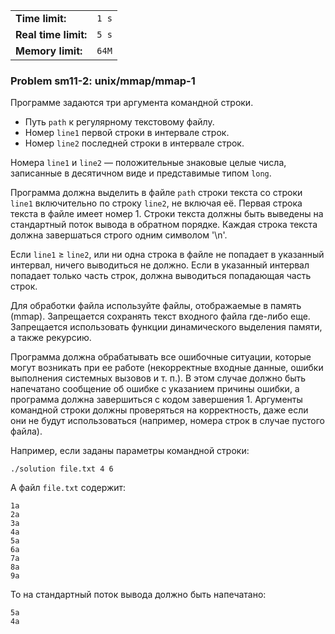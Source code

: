 |                      |       |
|----------------------|-------|
| **Time limit:**      | `1 s` |
| **Real time limit:** | `5 s` |
| **Memory limit:**    | `64M` |


### Problem sm11-2: unix/mmap/mmap-1

Программе задаются три аргумента командной строки.

* Путь `path` к регулярному текстовому файлу.
* Номер `line1` первой строки в интервале строк.
* Номер `line2` последней строки в интервале строк.

Номера `line1` и `line2` — положительные знаковые целые числа, записанные в десятичном виде и
представимые типом `long`.

Программа должна выделить в файле `path` строки текста со строки `line1` включительно по строку
`line2`, не включая её. Первая строка текста в файле имеет номер 1. Строки текста должны быть
выведены на стандартный поток вывода в обратном порядке. Каждая строка текста должна завершаться
строго одним символом '\n'.

Если `line1` ≥ `line2`, или ни одна строка в файле не попадает в указанный интервал, ничего
выводиться не должно. Если в указанный интервал попадает только часть строк, должна выводиться
попадающая часть строк.

Для обработки файла используйте файлы, отображаемые в память (mmap). Запрещается сохранять текст
входного файла где-либо еще. Запрещается использовать функции динамического выделения памяти, а
также рекурсию.

Программа должна обрабатывать все ошибочные ситуации, которые могут возникать при ее работе
(некорректные входные данные, ошибки выполнения системных вызовов и т. п.). В этом случае должно
быть напечатано сообщение об ошибке с указанием причины ошибки, а программа должна завершиться с
кодом завершения 1. Аргументы командной строки должны проверяться на корректность, даже если они не
будут использоваться (например, номера строк в случае пустого файла).

Например, если заданы параметры командной строки:

    
    
    ./solution file.txt 4 6

А файл `file.txt` содержит:

    
    
    1a
    2a
    3a
    4a
    5a
    6a
    7a
    8a
    9a

То на стандартный поток вывода должно быть напечатано:

    
    
    5a
    4a

